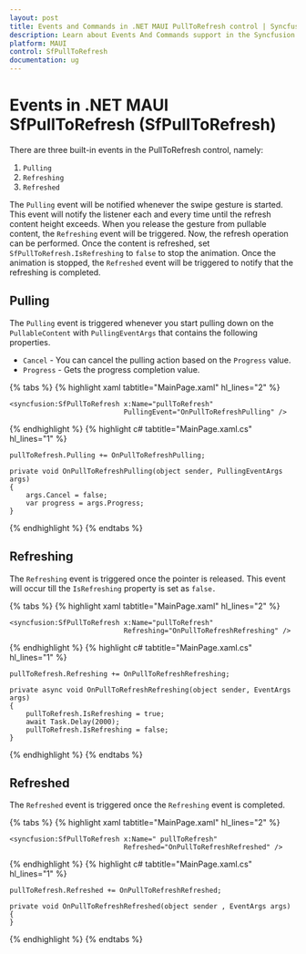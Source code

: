 ```yaml
---
layout: post
title: Events and Commands in .NET MAUI PullToRefresh control | Syncfusion
description: Learn about Events And Commands support in the Syncfusion .NET MAUI PullToRefresh (SfPullToRefresh) control and more.
platform: MAUI
control: SfPullToRefresh
documentation: ug
--- 
```


# Events in .NET MAUI SfPullToRefresh (SfPullToRefresh)

There are three built-in events in the PullToRefresh control, namely:

1. `Pulling`
2. `Refreshing`
3. `Refreshed`

The `Pulling` event will be notified whenever the swipe gesture is started. This event will notify the listener each and every time until the refresh content height exceeds. When you release the gesture from pullable content, the `Refreshing` event will be triggered. Now, the refresh operation can be performed. Once the content is refreshed, set `SfPullToRefresh.IsRefreshing` to `false` to stop the animation. Once the animation is stopped, the `Refreshed` event will be triggered to notify that the refreshing is completed.

## Pulling

The `Pulling` event is triggered whenever you start pulling down on the `PullableContent` with `PullingEventArgs` that contains the following properties.

* `Cancel` - You can cancel the pulling action based on the `Progress` value.
* `Progress` - Gets the progress completion value.

{% tabs %}
{% highlight xaml tabtitle="MainPage.xaml" hl_lines="2" %}

    <syncfusion:SfPullToRefresh x:Name="pullToRefresh" 
                                PullingEvent="OnPullToRefreshPulling" />

{% endhighlight %}
{% highlight c# tabtitle="MainPage.xaml.cs" hl_lines="1" %}

    pullToRefresh.Pulling += OnPullToRefreshPulling;

    private void OnPullToRefreshPulling(object sender, PullingEventArgs args)
    {
        args.Cancel = false;
        var progress = args.Progress;
    }

{% endhighlight %}
{% endtabs %}

## Refreshing

The `Refreshing` event is triggered once the pointer is released. This event will occur till the `IsRefreshing` property is set as `false.`

{% tabs %}
{% highlight xaml tabtitle="MainPage.xaml" hl_lines="2" %}

    <syncfusion:SfPullToRefresh x:Name="pullToRefresh" 
                                Refreshing="OnPullToRefreshRefreshing" />

{% endhighlight %}
{% highlight c# tabtitle="MainPage.xaml.cs" hl_lines="1" %}

    pullToRefresh.Refreshing += OnPullToRefreshRefreshing;
   
    private async void OnPullToRefreshRefreshing(object sender, EventArgs args)
    {
        pullToRefresh.IsRefreshing = true;
        await Task.Delay(2000);
        pullToRefresh.IsRefreshing = false;
    }

{% endhighlight %}
{% endtabs %}

## Refreshed

The `Refreshed` event is triggered once the `Refreshing` event is completed.

{% tabs %}
{% highlight xaml tabtitle="MainPage.xaml" hl_lines="2" %}

    <syncfusion:SfPullToRefresh x:Name=" pullToRefresh" 
                                Refreshed="OnPullToRefreshRefreshed" />

{% endhighlight %}
{% highlight c# tabtitle="MainPage.xaml.cs" hl_lines="1" %}

    pullToRefresh.Refreshed += OnPullToRefreshRefreshed;
    
    private void OnPullToRefreshRefreshed(object sender , EventArgs args)
    {
    }

{% endhighlight %}
{% endtabs %}